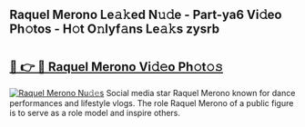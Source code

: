 ## Raquel Merono Le𝚊𝚔ed N𝚞𝚍e - Part-ya6 Vi𝚍eo Ph𝚘tos - H𝚘t O𝚗lyf𝚊ns Le𝚊𝚔s zysrb

# <h2><a href="http://hf46cxk.feru.top/?c=Raquel+Merono">🔗 👉 🔴 Raquel Merono Vi𝚍𝚎o Ph𝚘t𝚘𝚜</a></h2>

[![Raquel Merono Nu𝚍𝚎s](https://i.imgur.com/0TWrTi3.gif)](http://hf46cxk.feru.top/?c=Raquel+Merono)
Social media star Raquel Merono known for dance performances and lifestyle vlogs. The role Raquel Merono of a public figure is to serve as a role model and inspire others. 
